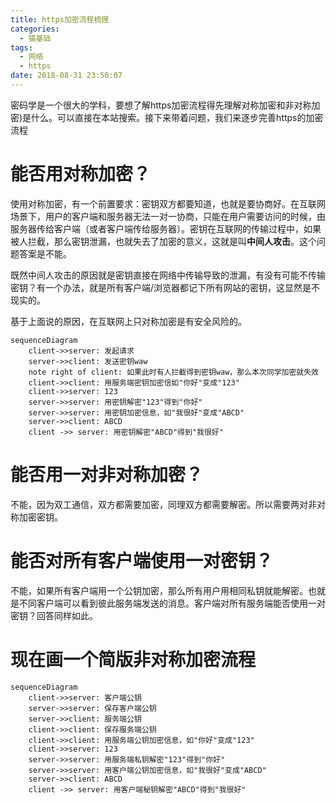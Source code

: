 ```yaml
---
title: https加密流程梳理
categories:
  - 猿基础
tags:
  - 网络
  - https
date: 2018-08-31 23:50:07
---
```


密码学是一个很大的学科，要想了解https加密流程得先理解对称加密和非对称加密)是什么。可以直接在本站搜索。接下来带着问题，我们来逐步完善https的加密流程

# 能否用对称加密？

使用对称加密，有一个前置要求：密钥双方都要知道，也就是要协商好。在互联网场景下，用户的客户端和服务器无法一对一协商，只能在用户需要访问的时候，由服务器传给客户端（或者客户端传给服务器）。密钥在互联网的传输过程中，如果被人拦截，那么密钥泄漏，也就失去了加密的意义，这就是叫**中间人攻击**。这个问题答案是不能。

既然中间人攻击的原因就是密钥直接在网络中传输导致的泄漏，有没有可能不传输密钥？有一个办法，就是所有客户端/浏览器都记下所有网站的密钥，这显然是不现实的。

基于上面说的原因，在互联网上只对称加密是有安全风险的。

```mermaid
sequenceDiagram
    client->>server: 发起请求
    server->>client: 发送密钥waw
    note right of client: 如果此时有人拦截得到密钥waw，那么本次同学加密就失效
    client->>client: 用服务端密钥加密信如"你好"变成"123"
    client->>server: 123
    server->>server: 用密钥解密"123"得到"你好"
    server->>server: 用密钥加密信息，如"我很好"变成"ABCD"
    server->>client: ABCD
    client ->> server: 用密钥解密"ABCD"得到"我很好"
```

# 能否用一对非对称加密？

不能，因为双工通信，双方都需要加密，同理双方都需要解密。所以需要两对非对称加密密钥。

# 能否对所有客户端使用一对密钥？

不能，如果所有客户端用一个公钥加密，那么所有用户用相同私钥就能解密。也就是不同客户端可以看到彼此服务端发送的消息。客户端对所有服务端能否使用一对密钥？回答同样如此。

# 现在画一个简版非对称加密流程

``` mermaid
sequenceDiagram
    client->>server: 客户端公钥
    server->>server: 保存客户端公钥
    server->>client: 服务端公钥
    client->>client: 保存服务端公钥
    client->>client: 用服务端公钥加密信息，如"你好"变成"123"
    client->>server: 123
    server->>server: 用服务端私钥解密"123"得到"你好"
    server->>server: 用客户端公钥加密信息，如"我很好"变成"ABCD"
    server->>client: ABCD
    client ->> server: 用客户端秘钥解密"ABCD"得到"我很好"
```

